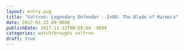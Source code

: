 ```yaml
---
layout: entry.pug
title: "Voltron: Legendary Defender - 2x08: The Blade of Marmora"
date: 2017-01-22 09-0800
publishDate: 2017-11-12T00:58:00 -0800
categories: watchthroughs voltron
draft: true
---
```

